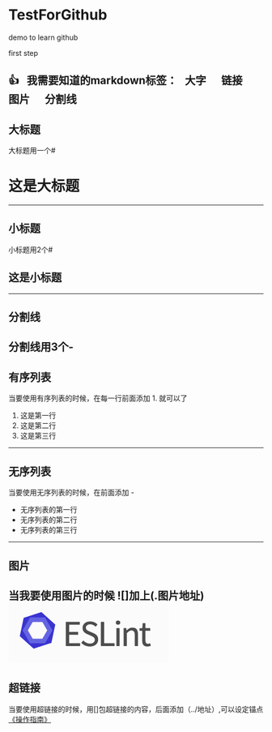 # TestForGithub

demo to learn github

first step 

:+1:
 
我需要知道的markdown标签：
 
大字      链接     图片      分割线     
---
## 大标题
大标题用一个#
# 这是大标题
---
## 小标题
小标题用2个#
## 这是小标题
---
## 分割线
分割线用3个-
---
## 有序列表
当要使用有序列表的时候，在每一行前面添加 1.  就可以了
1. 这是第一行
1. 这是第二行
1. 这是第三行
---
## 无序列表
当要使用无序列表的时候，在前面添加 -
- 无序列表的第一行
- 无序列表的第二行
- 无序列表的第三行
---
## 图片
当我要使用图片的时候 ![]加上(.图片地址)
![](./images/eslint.png)
---
## 超链接
当要使用超链接的时候，用[]包超链接的内容，后面添加（../地址）,可以设定锚点
[《操作指南》](../demos/README.md#eslint)
 
